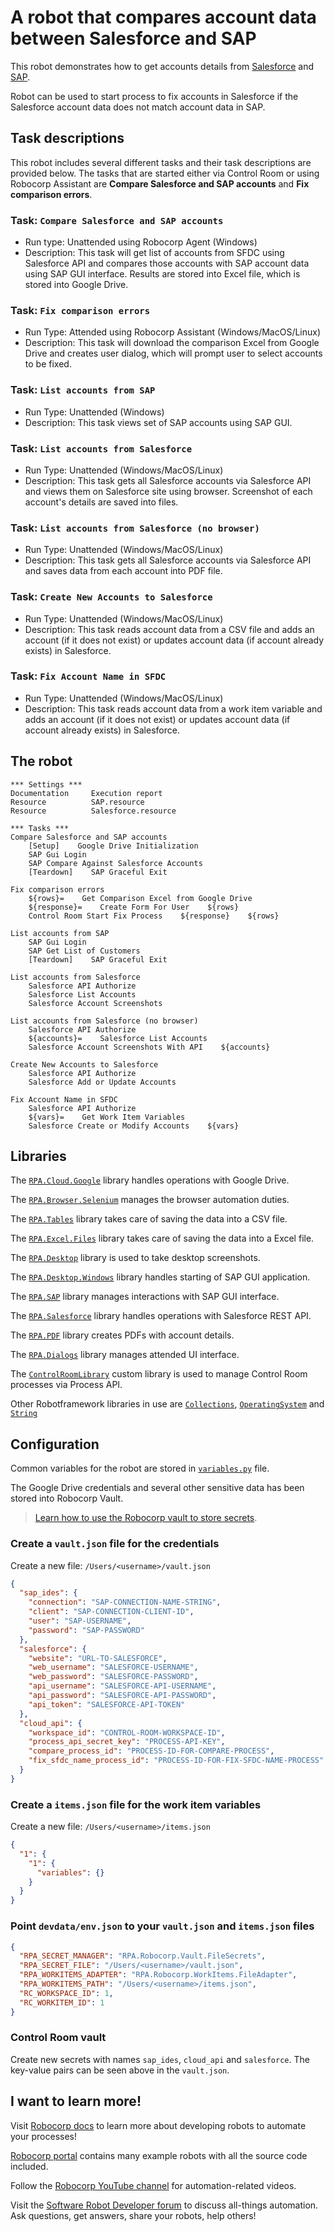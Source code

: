 # A robot that compares account data between Salesforce and SAP

This robot demonstrates how to get accounts details from [Salesforce](https://www.salesforce.com/) and [SAP](https://www.sap.com/).

Robot can be used to start process to fix accounts in Salesforce if the Salesforce account data does not match account data in SAP.

## Task descriptions

This robot includes several different tasks and their task descriptions are provided below. The tasks that are started either via Control Room or using Robocorp Assistant are **Compare Salesforce and SAP accounts** and **Fix comparison errors**.

### **Task**: `Compare Salesforce and SAP accounts`

- Run type: Unattended using Robocorp Agent (Windows)
- Description: This task will get list of accounts from SFDC using Salesforce API and compares those accounts with SAP account data using SAP GUI interface. Results are stored into Excel file, which is stored into Google Drive.

### **Task**: `Fix comparison errors`

- Run Type: Attended using Robocorp Assistant (Windows/MacOS/Linux)
- Description: This task will download the comparison Excel from Google Drive and creates user dialog, which will prompt user to select accounts to be fixed.

### **Task**: `List accounts from SAP`

- Run Type: Unattended (Windows)
- Description: This task views set of SAP accounts using SAP GUI.

### **Task**: `List accounts from Salesforce`

- Run Type: Unattended (Windows/MacOS/Linux)
- Description: This task gets all Salesforce accounts via Salesforce API and views them on Salesforce site using browser. Screenshot of each account's details are saved into files.

### **Task**: `List accounts from Salesforce (no browser)`

- Run Type: Unattended (Windows/MacOS/Linux)
- Description: This task gets all Salesforce accounts via Salesforce API and saves data from each account into PDF file.

### **Task**: `Create New Accounts to Salesforce`

- Run Type: Unattended (Windows/MacOS/Linux)
- Description: This task reads account data from a CSV file and adds an account (if it does not exist) or updates account data (if account already exists) in Salesforce.

### **Task**: `Fix Account Name in SFDC`

- Run Type: Unattended (Windows/MacOS/Linux)
- Description: This task reads account data from a work item variable and adds an account (if it does not exist) or updates account data (if account already exists) in Salesforce.

## The robot

```robot
*** Settings ***
Documentation     Execution report
Resource          SAP.resource
Resource          Salesforce.resource

*** Tasks ***
Compare Salesforce and SAP accounts
    [Setup]    Google Drive Initialization
    SAP Gui Login
    SAP Compare Against Salesforce Accounts
    [Teardown]    SAP Graceful Exit

Fix comparison errors
    ${rows}=    Get Comparison Excel from Google Drive
    ${response}=    Create Form For User    ${rows}
    Control Room Start Fix Process    ${response}    ${rows}

List accounts from SAP
    SAP Gui Login
    SAP Get List of Customers
    [Teardown]    SAP Graceful Exit

List accounts from Salesforce
    Salesforce API Authorize
    Salesforce List Accounts
    Salesforce Account Screenshots

List accounts from Salesforce (no browser)
    Salesforce API Authorize
    ${accounts}=    Salesforce List Accounts
    Salesforce Account Screenshots With API    ${accounts}

Create New Accounts to Salesforce
    Salesforce API Authorize
    Salesforce Add or Update Accounts

Fix Account Name in SFDC
    Salesforce API Authorize
    ${vars}=    Get Work Item Variables
    Salesforce Create or Modify Accounts    ${vars}
```

## Libraries

The [`RPA.Cloud.Google`](https://robocorp.com/docs/libraries/rpa-framework/rpa-cloud-google) library handles operations with Google Drive.

The [`RPA.Browser.Selenium`](https://robocorp.com/docs/development-guide/browser/selenium) manages the browser automation duties.

The [`RPA.Tables`](https://robocorp.com/docs/libraries/rpa-framework/rpa-tables) library takes care of saving the data into a CSV file.

The [`RPA.Excel.Files`](https://robocorp.com/docs/libraries/rpa-framework/rpa-excel-files) library takes care of saving the data into a Excel file.

The [`RPA.Desktop`](https://robocorp.com/docs/libraries/rpa-framework/rpa-desktop) library is used to take desktop screenshots.

The [`RPA.Desktop.Windows`](https://robocorp.com/docs/libraries/rpa-framework/rpa-desktop-windows) library handles starting of SAP GUI application.

The [`RPA.SAP`](https://robocorp.com/docs/libraries/rpa-framework/rpa-sap) library manages interactions with SAP GUI interface.

The [`RPA.Salesforce`](https://robocorp.com/docs/libraries/rpa-framework/rpa-salesforce) library handles operations with Salesforce REST API.

The [`RPA.PDF`](https://robocorp.com/docs/libraries/rpa-framework/rpa-pdf) library creates PDFs with account details.

The [`RPA.Dialogs`](https://robocorp.com/docs/libraries/rpa-framework/rpa-dialogs) library manages attended UI interface.

The [`ControlRoomLibrary`](https://github.com/robocorp/example-salesforce-sap/blob/master/libraries/ControlRoomLibrary.py) custom library is used to manage Control Room processes via Process API.

Other Robotframework libraries in use are [`Collections`](https://robocorp.com/docs/libraries/built-in/collections), [`OperatingSystem`](https://robocorp.com/docs/libraries/built-in/operatingsystem) and [`String`](https://robocorp.com/docs/libraries/built-in/string)

## Configuration

Common variables for the robot are stored in [`variables.py`](https://github.com/robocorp/example-salesforce-sap/blob/master/resources/variables.py) file.

The Google Drive credentials and several other sensitive data has been stored into Robocorp Vault.

> [Learn how to use the Robocorp vault to store secrets](https://robocorp.com/docs/development-guide/variables-and-secrets/vault).

### Create a `vault.json` file for the credentials

Create a new file: `/Users/<username>/vault.json`

```json
{
  "sap_ides": {
    "connection": "SAP-CONNECTION-NAME-STRING",
    "client": "SAP-CONNECTION-CLIENT-ID",
    "user": "SAP-USERNAME",
    "password": "SAP-PASSWORD"
  },
  "salesforce": {
    "website": "URL-TO-SALESFORCE",
    "web_username": "SALESFORCE-USERNAME",
    "web_password": "SALESFORCE-PASSWORD",
    "api_username": "SALESFORCE-API-USERNAME",
    "api_password": "SALESFORCE-API-PASSWORD",
    "api_token": "SALESFORCE-API-TOKEN"
  },
  "cloud_api": {
    "workspace_id": "CONTROL-ROOM-WORKSPACE-ID",
    "process_api_secret_key": "PROCESS-API-KEY",
    "compare_process_id": "PROCESS-ID-FOR-COMPARE-PROCESS",
    "fix_sfdc_name_process_id": "PROCESS-ID-FOR-FIX-SFDC-NAME-PROCESS"
  }
}
```

### Create a `items.json` file for the work item variables

Create a new file: `/Users/<username>/items.json`

```json
{
  "1": {
    "1": {
      "variables": {}
    }
  }
}
```

### Point `devdata/env.json` to your `vault.json` and `items.json` files

```json
{
  "RPA_SECRET_MANAGER": "RPA.Robocorp.Vault.FileSecrets",
  "RPA_SECRET_FILE": "/Users/<username>/vault.json",
  "RPA_WORKITEMS_ADAPTER": "RPA.Robocorp.WorkItems.FileAdapter",
  "RPA_WORKITEMS_PATH": "/Users/<username>/items.json",
  "RC_WORKSPACE_ID": 1,
  "RC_WORKITEM_ID": 1
}
```

### Control Room vault

Create new secrets with names `sap_ides`, `cloud_api` and `salesforce`. The key-value pairs can be seen above in the `vault.json`.

## I want to learn more!

Visit [Robocorp docs](https://robocorp.com/docs/) to learn more about developing robots to automate your processes!

[Robocorp portal](https://robocorp.com/portal/) contains many example robots with all the source code included.

Follow the [Robocorp YouTube channel](https://www.youtube.com/Robocorp) for automation-related videos.

Visit the [Software Robot Developer forum](https://forum.robocorp.com/) to discuss all-things automation. Ask questions, get answers, share your robots, help others!

